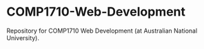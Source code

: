 # COMP1710-Web-Development
Repository for COMP1710 Web Development (at Australian National University).
